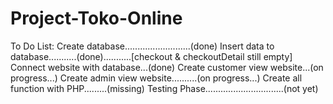 # Project-Toko-Online

To Do List:
Create database..........................(done)
Insert data to database...........(done)...........[checkout & checkoutDetail still empty]
Connect website with database...(done)
Create customer view website...(on progress...)
Create admin view website..........(on progress...)
Create all function with PHP.........(missing)
Testing Phase...............................(not yet)
